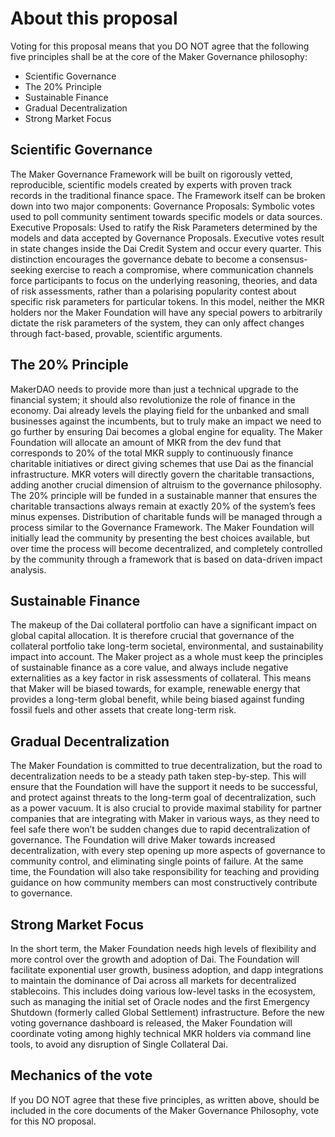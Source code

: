 # About this proposal

Voting for this proposal means that you DO NOT agree that the following five principles shall be at the core of the Maker Governance philosophy:

- Scientific Governance
- The 20% Principle
- Sustainable Finance
- Gradual Decentralization
- Strong Market Focus

## Scientific Governance

The Maker Governance Framework will be built on rigorously vetted, reproducible, scientific models created by experts with proven track records in the traditional finance space.
The Framework itself can be broken down into two major components:
Governance Proposals: Symbolic votes used to poll community sentiment towards specific models or data sources.
Executive Proposals: Used to ratify the Risk Parameters determined by the models and data accepted by Governance Proposals. Executive votes result in state changes inside the Dai Credit System and occur every quarter.
This distinction encourages the governance debate to become a consensus-seeking exercise to reach a compromise, where communication channels force participants to focus on the underlying reasoning, theories, and data of risk assessments, rather than a polarising popularity contest about specific risk parameters for particular tokens.
In this model, neither the MKR holders nor the Maker Foundation will have any special powers to arbitrarily dictate the risk parameters of the system, they can only affect changes through fact-based, provable, scientific arguments.

## The 20% Principle

MakerDAO needs to provide more than just a technical upgrade to the financial system; it should also revolutionize the role of finance in the economy. Dai already levels the playing field for the unbanked and small businesses against the incumbents, but to truly make an impact we need to go further by ensuring Dai becomes a global engine for equality.
The Maker Foundation will allocate an amount of MKR from the dev fund that corresponds to 20% of the total MKR supply to continuously finance charitable initiatives or direct giving schemes that use Dai as the financial infrastructure. MKR voters will directly govern the charitable transactions, adding another crucial dimension of altruism to the governance philosophy. The 20% principle will be funded in a sustainable manner that ensures the charitable transactions always remain at exactly 20% of the system’s fees minus expenses.
Distribution of charitable funds will be managed through a process similar to the Governance Framework. The Maker Foundation will initially lead the community by presenting the best choices available, but over time the process will become decentralized, and completely controlled by the community through a framework that is based on data-driven impact analysis.

## Sustainable Finance

The makeup of the Dai collateral portfolio can have a significant impact on global capital allocation. It is therefore crucial that governance of the collateral portfolio take long-term societal, environmental, and sustainability impact into account. The Maker project as a whole must keep the principles of sustainable finance as a core value, and always include negative externalities as a key factor in risk assessments of collateral. This means that Maker will be biased towards, for example, renewable energy that provides a long-term global benefit, while being biased against funding fossil fuels and other assets that create long-term risk.

## Gradual Decentralization

The Maker Foundation is committed to true decentralization, but the road to decentralization needs to be a steady path taken step-by-step. This will ensure that the Foundation will have the support it needs to be successful, and protect against threats to the long-term goal of decentralization, such as a power vacuum. It is also crucial to provide maximal stability for partner companies that are integrating with Maker in various ways, as they need to feel safe there won’t be sudden changes due to rapid decentralization of governance.
The Foundation will drive Maker towards increased decentralization, with every step opening up more aspects of governance to community control, and eliminating single points of failure. At the same time, the Foundation will also take responsibility for teaching and providing guidance on how community members can most constructively contribute to governance.

## Strong Market Focus

In the short term, the Maker Foundation needs high levels of flexibility and more control over the growth and adoption of Dai. The Foundation will facilitate exponential user growth, business adoption, and dapp integrations to maintain the dominance of Dai across all markets for decentralized stablecoins.
This includes doing various low-level tasks in the ecosystem, such as managing the initial set of Oracle nodes and the first Emergency Shutdown (formerly called Global Settlement) infrastructure.
Before the new voting governance dashboard is released, the Maker Foundation will coordinate voting among highly technical MKR holders via command line tools, to avoid any disruption of Single Collateral Dai.

## Mechanics of the vote

If you DO NOT agree that these five principles, as written above, should be included in the core documents of the Maker Governance Philosophy, vote for this NO proposal.
